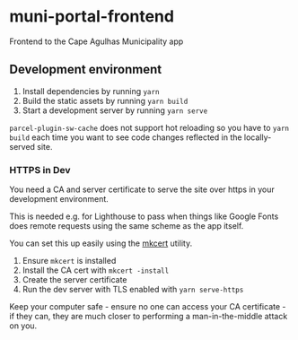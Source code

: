 # muni-portal-frontend

Frontend to the Cape Agulhas Municipality app


## Development environment

1. Install dependencies by running `yarn`
2. Build the static assets by running `yarn build`
3. Start a development server by running `yarn serve`

`parcel-plugin-sw-cache` does not support hot reloading so you have to `yarn build` each time you want to see code changes reflected in the locally-served site.


### HTTPS in Dev

You need a CA and server certificate to serve the site over https in your
development environment.

This is needed e.g. for Lighthouse to pass when things like Google Fonts
does remote requests using the same scheme as the app itself.

You can set this up easily using the [mkcert](https://mkcert.org/) utility.

1. Ensure `mkcert` is installed
2. Install the CA cert with `mkcert -install`
3. Create the server certificate
4. Run the dev server with TLS enabled with `yarn serve-https`

Keep your computer safe - ensure no one can access your CA certificate - if they
can, they are much closer to performing a man-in-the-middle attack on you.

